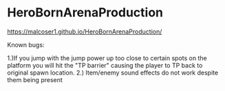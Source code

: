 # HeroBornArenaProduction
 
https://malcoser1.github.io/HeroBornArenaProduction/


Known bugs:

1.)If you jump with the jump power up too close to certain spots on the platform you will hit the "TP barrier" causing the player to TP back to original spawn location.
2.) Item/enemy sound effects do not work despite them being present 

